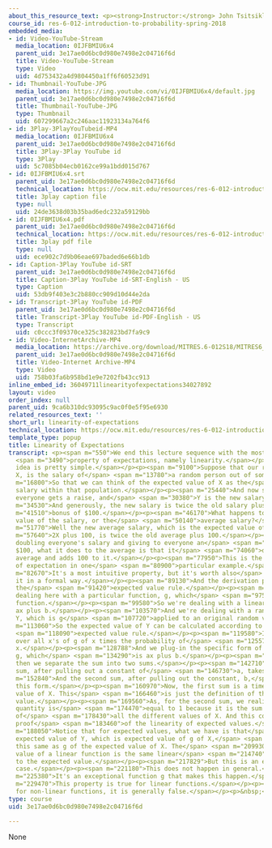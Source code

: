 ```yaml
---
about_this_resource_text: <p><strong>Instructor:</strong> John Tsitsiklis</p>
course_id: res-6-012-introduction-to-probability-spring-2018
embedded_media:
- id: Video-YouTube-Stream
  media_location: 0IJFBMIU6x4
  parent_uid: 3e17ae0d6bc0d980e7498e2c04716f6d
  title: Video-YouTube-Stream
  type: Video
  uid: 4d753432a4d9804450a1ff6f60523d91
- id: Thumbnail-YouTube-JPG
  media_location: https://img.youtube.com/vi/0IJFBMIU6x4/default.jpg
  parent_uid: 3e17ae0d6bc0d980e7498e2c04716f6d
  title: Thumbnail-YouTube-JPG
  type: Thumbnail
  uid: 607299667a2c246aac11923134a764f6
- id: 3Play-3PlayYouTubeid-MP4
  media_location: 0IJFBMIU6x4
  parent_uid: 3e17ae0d6bc0d980e7498e2c04716f6d
  title: 3Play-3Play YouTube id
  type: 3Play
  uid: 5c7085b04ecb0162ce99a1bdd015d767
- id: 0IJFBMIU6x4.srt
  parent_uid: 3e17ae0d6bc0d980e7498e2c04716f6d
  technical_location: https://ocw.mit.edu/resources/res-6-012-introduction-to-probability-spring-2018/part-i-the-fundamentals/linearity-of-expectations/0IJFBMIU6x4.srt
  title: 3play caption file
  type: null
  uid: 24de3638d03b35bad6edc232a59129bb
- id: 0IJFBMIU6x4.pdf
  parent_uid: 3e17ae0d6bc0d980e7498e2c04716f6d
  technical_location: https://ocw.mit.edu/resources/res-6-012-introduction-to-probability-spring-2018/part-i-the-fundamentals/linearity-of-expectations/0IJFBMIU6x4.pdf
  title: 3play pdf file
  type: null
  uid: ece902c7d9b06eae697baded6e66b1db
- id: Caption-3Play YouTube id-SRT
  parent_uid: 3e17ae0d6bc0d980e7498e2c04716f6d
  title: Caption-3Play YouTube id-SRT-English - US
  type: Caption
  uid: 53db9f403e3c2b880cc909d10d44e2da
- id: Transcript-3Play YouTube id-PDF
  parent_uid: 3e17ae0d6bc0d980e7498e2c04716f6d
  title: Transcript-3Play YouTube id-PDF-English - US
  type: Transcript
  uid: c0ccc3f09370ce325c382823bd7fa9c9
- id: Video-InternetArchive-MP4
  media_location: https://archive.org/download/MITRES.6-012S18/MITRES6_012S18_L05-11_300k.mp4
  parent_uid: 3e17ae0d6bc0d980e7498e2c04716f6d
  title: Video-Internet Archive-MP4
  type: Video
  uid: 758b03fa6b958bd1e9e7202fb43cc913
inline_embed_id: 36049711linearityofexpectations34027892
layout: video
order_index: null
parent_uid: 9ca6b310dc93095c9ac0f0e5f95e6930
related_resources_text: ''
short_url: linearity-of-expectations
technical_location: https://ocw.mit.edu/resources/res-6-012-introduction-to-probability-spring-2018/part-i-the-fundamentals/linearity-of-expectations
template_type: popup
title: Linearity of Expectations
transcript: <p><span m="550">We end this lecture sequence with the most important</span>
  <span m="3490">property of expectations, namely linearity.</span></p><p><span m="7090">The
  idea is pretty simple.</span></p><p><span m="9100">Suppose that our random variable,
  X, is the salary of</span> <span m="13780">a random person out of some population.</span></p><p><span
  m="16800">So that we can think of the expected value of X as the</span> <span m="20680">average
  salary within that population.</span></p><p><span m="25440">And now suppose that
  everyone gets a raise, and</span> <span m="30380">Y is the new salary.</span></p><p><span
  m="34530">And generously, the new salary is twice the old salary plus a</span> <span
  m="41510">bonus of $100.</span></p><p><span m="46170">What happens to the expected
  value of the salary, or the</span> <span m="50140">average salary?</span></p><p><span
  m="51770">Well the new average salary, which is the expected value of</span> <span
  m="57640">2X plus 100, is twice the old average plus 100.</span></p><p><span m="66250">So
  doubling everyone's salary and giving to everyone an</span> <span m="69870">additional
  $100, what it does to the average is that it</span> <span m="74060">doubles the
  average and adds 100 to it.</span></p><p><span m="77950">This is the linearity property
  of expectation in one</span> <span m="80900">particular example.</span></p><p><span
  m="82670">It's a most intuitive property, but it's worth also</span> <span m="86550">deriving
  it in a formal way.</span></p><p><span m="89130">And the derivation proceeds through
  the</span> <span m="91420">expected value rule.</span></p><p><span m="93550">We're
  dealing here with a particular function, g, which</span> <span m="97590">is a linear
  function.</span></p><p><span m="99580">So we're dealing with a linear function,
  ax plus b.</span></p><p><span m="103570">And we're dealing with a random variable,
  Y, which is g</span> <span m="107720">applied to an original random variable, X.</span></p><p><span
  m="113060">So the expected value of Y can be calculated according to the</span>
  <span m="118090">expected value rule.</span></p><p><span m="119580">It's the sum
  over all x's of g of x times the probability of</span> <span m="125570">that particular
  x.</span></p><p><span m="128788">And we plug-in the specific form of the function,
  g, which</span> <span m="134290">is ax plus b.</span></p><p><span m="138390">And
  then we separate the sum into two sums.</span></p><p><span m="142710">The first
  sum, after pulling out a constant of</span> <span m="146730">a, takes this form.</span></p><p><span
  m="152840">And the second sum, after pulling out the constant, b,</span> <span m="156860">takes
  this form.</span></p><p><span m="160970">Now, the first sum is a times the expected
  value of X. This</span> <span m="166460">is just the definition of the expected
  value.</span></p><p><span m="169560">As, for the second sum, we realize that this
  quantity is</span> <span m="174470">equal to 1 because it is the sum of the probabilities
  of</span> <span m="178430">all the different values of X. And this concludes the
  proof</span> <span m="183460">of the linearity of expected values.</span></p><p><span
  m="188050">Notice that for expected values, what we have is that</span> <span m="193580">the
  expected value of Y, which is expected value of g of X,</span> <span m="202150">is
  this same as g of the expected value of X. The</span> <span m="209930">expected
  value of a linear function is the same linear</span> <span m="214740">function applied
  to the expected value.</span></p><p><span m="217829">But this is an exceptional
  case.</span></p><p><span m="221180">This does not happen in general.</span></p><p><span
  m="225380">It's an exceptional function g that makes this happen.</span></p><p><span
  m="229470">This property is true for linear functions.</span></p><p><span m="232630">But
  for non-linear functions, it is generally false.</span></p><p>&nbsp;</p>
type: course
uid: 3e17ae0d6bc0d980e7498e2c04716f6d

---
```

None